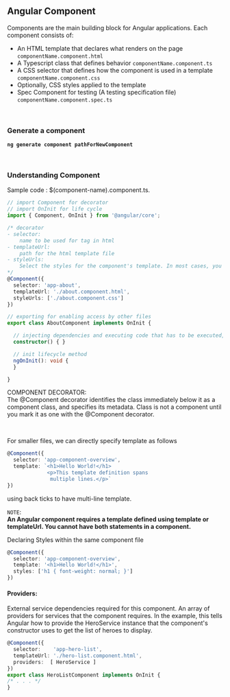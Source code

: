 ## Angular Component

Components are the main building block for Angular applications. Each component consists of:

* An HTML template that declares what renders on the page `componentName.component.html`
* A Typescript class that defines behavior
`componentName.component.ts`
* A CSS selector that defines how the component is used in a template
`componentName.component.css`
* Optionally, CSS styles applied to the template
* Spec Component for testing (A testing specification file)
`componentName.component.spec.ts`

<br>

### Generate a component
__`ng generate component pathForNewComponent`__

<br>

### Understanding Component
Sample code : $(component-name).component.ts.
```ts
// import Component for decorator
// import OnInit for life cycle
import { Component, OnInit } from '@angular/core';

/* decorator 
- selector: 
    name to be used for tag in html
- templateUrl: 
    path for the html template file
- styleUrls: 
    Select the styles for the component's template. In most cases, you define the styles for your component's template in a separate file. we can have multiple style urls pointing to multiple style files
*/
@Component({
  selector: 'app-about',
  templateUrl: './about.component.html',
  styleUrls: ['./about.component.css']
})

// exporting for enabling access by other files
export class AboutComponent implements OnInit {

  // injecting dependencies and executing code that has to be executed, after class getting initialised
  constructor() { }

  // init lifecycle method
  ngOnInit(): void {
  }

}
```

COMPONENT DECORATOR:  
The @Component decorator identifies the class immediately below it as a component class, and specifies its metadata. Class is not a component until you mark it as one with the @Component decorator.

<br>

For smaller files,
we can directly specify template as follows
```ts
@Component({
  selector: 'app-component-overview',
  template: `<h1>Hello World!</h1>
             <p>This template definition spans
              multiple lines.</p>`
})
```

using back ticks to have multi-line template.

`NOTE`: \
__An Angular component requires a template defined using template or templateUrl. You cannot have both statements in a component.__

Declaring Styles within the same component file
```ts
@Component({
  selector: 'app-component-overview',
  template: '<h1>Hello World!</h1>',
  styles: ['h1 { font-weight: normal; }']
})
```

#### Providers: 
External service dependencies required for this component. An array of providers for services that the component requires. In the example, this tells Angular how to provide the HeroService instance that the component's constructor uses to get the list of heroes to display.
```ts
@Component({
  selector:    'app-hero-list',
  templateUrl: './hero-list.component.html',
  providers:  [ HeroService ]
})
export class HeroListComponent implements OnInit {
/* . . . */
}
```
